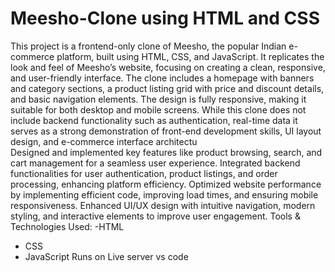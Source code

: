 # Meesho-Clone using HTML and  CSS
This project is a frontend-only clone of Meesho, the popular Indian e-commerce platform, built using HTML, CSS, and JavaScript. 
It replicates the look and feel of Meesho’s website, focusing on creating a clean, responsive, and user-friendly interface.
The clone includes a homepage with banners and category sections, a product listing grid with price and discount details, and basic navigation elements. 
The design is fully responsive, making it suitable for both desktop and mobile screens.
While this clone does not include backend functionality such as authentication, real-time data it serves as a strong demonstration of front-end development skills, UI layout design, and e-commerce interface architectu                                    
Designed and implemented key features like product browsing, search, and cart management for a seamless user experience. 
Integrated backend functionalities for user authentication, product listings, and order processing, enhancing platform efficiency. 
Optimized website performance by implementing efficient code, improving load times, and ensuring mobile responsiveness. 
Enhanced UI/UX design with intuitive navigation, modern styling, and interactive elements to improve user engagement.
Tools & Technologies Used:
-HTML
- CSS
- JavaScript
  Runs on Live server vs code
